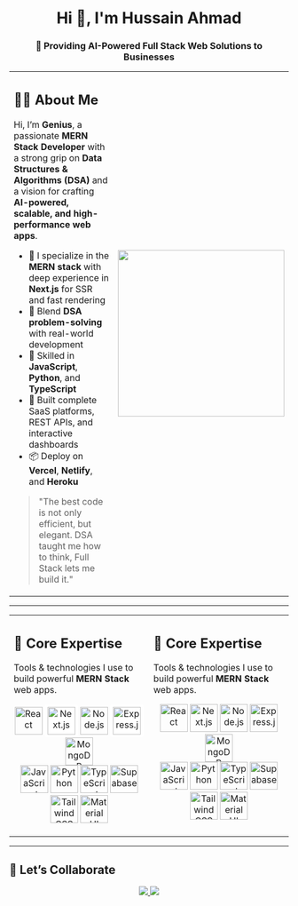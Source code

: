 <h1 align="center">Hi 👋, I'm Hussain Ahmad</h1>
<h3 align="center">🚀 Providing AI-Powered Full Stack Web Solutions to Businesses</h3>

<table align="center">
  <tr>
    <td valign="top" width="60%">
      <h2>🧑‍💻 About Me</h2>
      <p>
        Hi, I’m <strong>Genius</strong>, a passionate <strong>MERN Stack Developer</strong> with a strong grip on <strong>Data Structures & Algorithms (DSA)</strong> and a vision for crafting <strong>AI-powered, scalable, and high-performance web apps</strong>.
      </p>
      <ul>
        <li>🧱 I specialize in the <strong>MERN stack</strong> with deep experience in <strong>Next.js</strong> for SSR and fast rendering</li>
        <li>🧠 Blend <strong>DSA problem-solving</strong> with real-world development</li>
        <li>🧰 Skilled in <strong>JavaScript</strong>, <strong>Python</strong>, and <strong>TypeScript</strong></li>
        <li>🚀 Built complete SaaS platforms, REST APIs, and interactive dashboards</li>
        <li>📦 Deploy on <strong>Vercel</strong>, <strong>Netlify</strong>, and <strong>Heroku</strong></li>
      </ul>
      <blockquote>
        "The best code is not only efficient, but elegant. DSA taught me how to think, Full Stack lets me build it."
      </blockquote>
    </td>
    <td align="center" width="40%">
      <img src="https://media.giphy.com/media/qgQUggAC3Pfv687qPC/giphy.gif" width="300" />
    </td>
  </tr>
</table>

---

<table align="center">
  <tr>
    <td valign="top" width="50%">
      <h2>💼 Core Expertise</h2>
      <p>
        Tools & technologies I use to build powerful <strong>MERN Stack</strong> web apps.
      </p>
      <p align="center">
        <img src="https://cdn.jsdelivr.net/gh/devicons/devicon/icons/react/react-original.svg" height="50" alt="React" title="React" />
        <img src="https://assets.vercel.com/image/upload/v1607554385/repositories/next-js/next-logo.png" height="50" alt="Next.js" title="Next.js" style="background:white; padding: 5px; border-radius: 5px;" />
        <img src="https://cdn.jsdelivr.net/gh/devicons/devicon/icons/nodejs/nodejs-original-wordmark.svg" height="50" alt="Node.js" title="Node.js" />
        <img src="https://upload.wikimedia.org/wikipedia/commons/6/64/Expressjs.png" height="50" alt="Express.js" title="Express.js" style="background:white; padding:5px; border-radius:5px;" />
        <img src="https://cdn.jsdelivr.net/gh/devicons/devicon/icons/mongodb/mongodb-original.svg" height="50" alt="MongoDB" title="MongoDB" />
        <br>
        <img src="https://cdn.jsdelivr.net/gh/devicons/devicon/icons/javascript/javascript-original.svg" height="50" alt="JavaScript" title="JavaScript" />
        <img src="https://cdn.jsdelivr.net/gh/devicons/devicon/icons/python/python-original.svg" height="50" alt="Python" title="Python" />
        <img src="https://cdn.jsdelivr.net/gh/devicons/devicon/icons/typescript/typescript-original.svg" height="50" alt="TypeScript" title="TypeScript" />
        <img src="https://www.vectorlogo.zone/logos/supabase/supabase-icon.svg" height="50" alt="Supabase" title="Supabase" />
        <br>
        <img src="https://upload.wikimedia.org/wikipedia/commons/d/d5/Tailwind_CSS_Logo.svg" height="50" alt="Tailwind CSS" title="Tailwind CSS" />
        <img src="https://cdn.jsdelivr.net/gh/devicons/devicon/icons/materialui/materialui-original.svg" height="50" alt="Material UI" title="Material UI" />
      </p>
    </td>

   <td valign="top" width="50%">
  <h2>💼 Core Expertise</h2>
  <p>
    Tools & technologies I use to build powerful <strong>MERN Stack</strong> web apps.
  </p>
  <p align="center">
    <img src="https://cdn.jsdelivr.net/gh/devicons/devicon/icons/react/react-original.svg" height="50" alt="React" title="React" />
    <img src="https://assets.vercel.com/image/upload/v1607554385/repositories/next-js/next-logo.png" height="50" alt="Next.js" title="Next.js" />
    <img src="https://cdn.jsdelivr.net/gh/devicons/devicon/icons/nodejs/nodejs-original-wordmark.svg" height="50" alt="Node.js" title="Node.js" />
    <img src="https://upload.wikimedia.org/wikipedia/commons/6/64/Expressjs.png" height="50" alt="Express.js" title="Express.js" />
    <img src="https://cdn.jsdelivr.net/gh/devicons/devicon/icons/mongodb/mongodb-original.svg" height="50" alt="MongoDB" title="MongoDB" />
    <br>
    <img src="https://cdn.jsdelivr.net/gh/devicons/devicon/icons/javascript/javascript-original.svg" height="50" alt="JavaScript" title="JavaScript" />
    <img src="https://cdn.jsdelivr.net/gh/devicons/devicon/icons/python/python-original.svg" height="50" alt="Python" title="Python" />
    <img src="https://cdn.jsdelivr.net/gh/devicons/devicon/icons/typescript/typescript-original.svg" height="50" alt="TypeScript" title="TypeScript" />
    <img src="https://www.vectorlogo.zone/logos/supabase/supabase-icon.svg" height="50" alt="Supabase" title="Supabase" />
    <br>
    <img src="https://upload.wikimedia.org/wikipedia/commons/d/d5/Tailwind_CSS_Logo.svg" height="50" alt="Tailwind CSS" title="Tailwind CSS" />
    <img src="https://cdn.jsdelivr.net/gh/devicons/devicon/icons/materialui/materialui-original.svg" height="50" alt="Material UI" title="Material UI" />
  </p>
</td>

  </tr>
</table>

---

## 🤝 Let’s Collaborate

<p align="center">
  <a href="mailto:your.hussainahmad.dev.17@gmail.com">
    <img src="https://img.shields.io/badge/Gmail-D14836?style=for-the-badge&logo=gmail&logoColor=white" />
  </a>
  <a href="https://www.linkedin.com/in/hussainahmaddev/">
    <img src="https://img.shields.io/badge/LinkedIn-0077B5?style=for-the-badge&logo=linkedin&logoColor=white" />
  </a>
</p>
